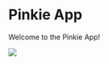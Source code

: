 # Pinkie App
Welcome to the Pinkie App!

<a href="https://pinkie.app" target="_blank"><img src="https://pinkie.app/images/website-preview-en.jpg" target="_blank"></a>
